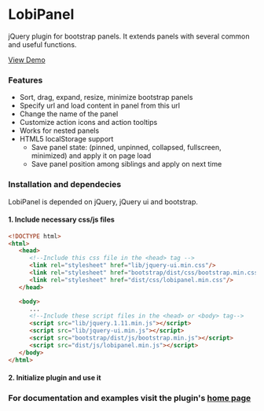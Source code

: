 # LobiPanel
jQuery plugin for bootstrap panels. It extends panels with several common and useful functions.

[View Demo](http://lobianijs.com/site/lobipanel)

### Features

- Sort, drag, expand, resize, minimize bootstrap panels
- Specify url and load content in panel from this url
- Change the name of the panel
- Customize action icons and action tooltips
- Works for nested panels
- HTML5 localStorage support
    - Save panel state: (pinned, unpinned, collapsed, fullscreen, minimized) and apply it on page load
    - Save panel position among siblings and apply on next time

### Installation and dependecies

LobiPanel is depended on jQuery, jQuery ui and bootstrap.

#### 1. Include necessary css/js files

```html
<!DOCTYPE html>
<html>
   <head>
      <!--Include this css file in the <head> tag -->
      <link rel="stylesheet" href="lib/jquery-ui.min.css"/>
      <link rel="stylesheet" href="bootstrap/dist/css/bootstrap.min.css"/>
      <link rel="stylesheet" href="dist/css/lobipanel.min.css"/>
   </head>

   <body>
      ...
      <!--Include these script files in the <head> or <body> tag-->
      <script src="lib/jquery.1.11.min.js"></script>
      <script src="lib/jquery-ui.min.js"></script>
      <script src="bootstrap/dist/js/bootstrap.min.js"></script>
      <script src="dist/js/lobipanel.min.js"></script>
   </body>
</html>
```

#### 2. Initialize plugin and use it

### For documentation and examples visit the plugin's [home page](http://lobianijs.com/site/lobipanel)
